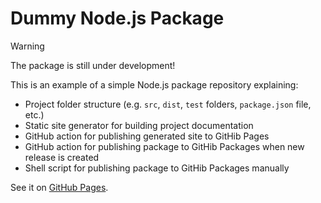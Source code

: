 # Dummy Node.js Package

> [!WARNING]
> The package is still under development!

This is an example of a simple Node.js package repository explaining:

- Project folder structure (e.g. `src`, `dist`, `test` folders, `package.json` file, etc.)
- Static site generator for building project documentation
- GitHub action for publishing generated site to GitHib Pages
- GitHub action for publishing package to GitHib Packages when new release is created
- Shell script for publishing package to GitHib Packages manually

See it on [GitHub Pages](https://mkabakovitch.github.io/dummy-nodejs-package/).
